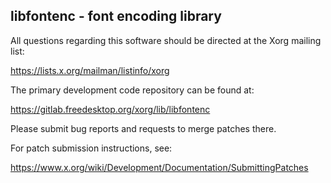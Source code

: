 libfontenc - font encoding library
----------------------------------

All questions regarding this software should be directed at the
Xorg mailing list:

  https://lists.x.org/mailman/listinfo/xorg

The primary development code repository can be found at:

  https://gitlab.freedesktop.org/xorg/lib/libfontenc

Please submit bug reports and requests to merge patches there.

For patch submission instructions, see:

  https://www.x.org/wiki/Development/Documentation/SubmittingPatches

